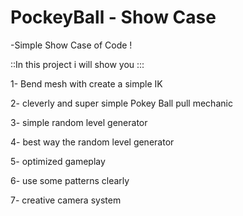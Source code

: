 # PockeyBall - Show Case

-Simple Show Case of Code !  

::In this project i will show you :::

1- Bend mesh with create a simple IK

2- cleverly and super simple Pokey Ball pull  mechanic

3- simple random level generator 

4- best way the  random level generator

5- optimized gameplay

6- use some patterns clearly

7- creative camera system

